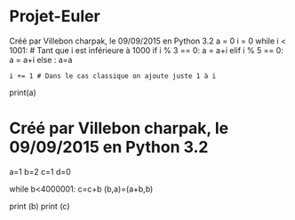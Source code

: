 # Projet-Euler
 Créé par Villebon charpak, le 09/09/2015 en Python 3.2
a = 0
i = 0
while i < 1001: # Tant que i est inférieure à 1000
    if i % 3 == 0:
        a = a+i
    elif i % 5 == 0:
        a = a+i
    else :
        a=a

    i += 1 # Dans le cas classique on ajoute juste 1 à i


print(a)


# Créé par Villebon charpak, le 09/09/2015 en Python 3.2

a=1
b=2
c=1
d=0

while b<4000001:
    c=c+b
    (b,a)=(a+b,b)


print (b)
print (c)

